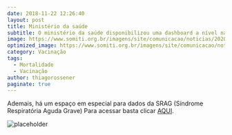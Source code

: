 ```yaml
---
date: 2018-11-22 12:26:40
layout: post
title: Ministério da saúde
subtitle: O ministério da saúde disponibilizou uma dashboard a nível nacional, na qual são tratados assuntos referentes à vacinação, contaminação, casos recuperados e mortalidade. Além disso, há gráficos interativos informativos e informações divididas por regiões brasileiras. 
image: https://www.somiti.org.br/imagens/site/comunicacao/noticias/2020/covid-19/ms.lightbox.jpg
optimized_image: https://www.somiti.org.br/imagens/site/comunicacao/noticias/2020/covid-19/ms.lightbox.jpg
category: Vacinação
tags:
  - Mortalidade
  - Vacinação
author: thiagorossener
paginate: true
---
```


Ademais, há um espaço em especial para dados da SRAG (Síndrome Respiratória Aguda Grave)
Para acessar basta clicar [AQUI](https://covid.saude.gov.br/).

![placeholder](https://www.saude.go.gov.br/images/Layout%20Corona/destaques_vacinacao_ses.png "Large example image")